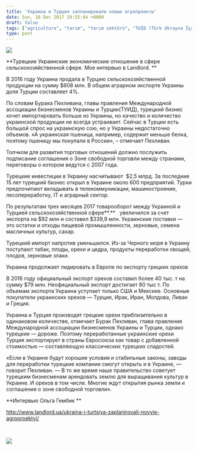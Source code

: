 ```yaml
---
title: 'Украина и Турция запланировали новые агропроекты'
date: Sun, 10 Dec 2017 19:55:44 +0000
draft: false
tags: ["agriculture", "tarım", "tarım sektörü", "TUİD (Türk Ukrayna İşadamları Derneği)", "Бурак Пехливан"]
type: post
---
```


![](http://burakpehlivan.org/wp-content/uploads/2017/12/1457517330-7089.jpg)

**Турецкие Украинские экономические отношение в сфере сельскохозяйственной сфере. Мое интервью в Landlord. **


В 2016 году Украина продала в Турцию сельскохозяйственной продукции на сумму $608 млн. В общем аграрном экспорте Украины доля Турции составляет 4%.




По словам Бурака Пехливана, главы правления Международной ассоциации бизнесменов Украины и Турции(ТУИД), турецкий бизнес хочет импортировать больше из Украины, но качество и количество украинской продукции не всегда устраивает. Сейчас в Турции есть большой спрос на украинскую сою, но у Украины недостаточно объемов. «А украинская пшеница, например, содержит меньше белка, поэтому пшеницу мы покупали в России», – отмечает Пехливан.




Толчком для развития торговых отношений должно послужить подписание соглашения о Зоне свободной торговли между странами, переговоры о котором ведутся с 2007 года.




Турецкие инвестиции в Украину насчитывают  $2,5 млрд. За последние 15 лет турецкий бизнес открыл в Украине около 600 предприятий. Турки предпочитают вкладывать в телекоммуникации, машиностроение, лесопереработку, IT и аграрный сектор.




По результатам трех месяцев 2017 товарооборот между Украиной и Турцией сельскохозяйственной сфере**.**   увеличился за счет экспорта на $92 млн и составил $339,9 млн. Украинские поставки — это остатки и отходы пищевой промышленности, зерновые, семена масличных культур, сахар.




Турецкий импорт напротив уменьшился. Из-за Черного моря в Украину поступают табак, плоды, орехи и цедра, продукты переработки овощей, плодов, зерновые злаки.




Украина продолжает лидировать в Европе по экспорту грецких орехов




В 2016 году официальный экспорт орехов составил более 40 тыс. т на сумму $79 млн. Неофициальный экспорт достигает 80 тыс т. По объемам экспорта Украина уступает только США и Мексике. Основные покупатели украинских орехов — Турция, Ирак, Иран, Молдова, Ливан и Греция.




Украина и Турция производят грецкие орехи приблизительно в одинаковом количестве, отмечает Бурак Пехливан, глава правления Международной ассоциации бизнесменов Украины и Турции, однако турецкие — дороже. Поэтому переработанные украинские орехи Турция экспортирует в страны Евросоюза как товар с добавленной стоимостью — составляющую классических турецких сладостей.




«Если в Украине будут хорошие условия и стабильные законы, заводы для переработки турецкие компании смогут открыть и в Украине, — говорит Пехливан. — В то же время наше правительство советует турецким бизнесменам арендовать землю для выращивания культур в Украине. И орехов в том числе. Многие ждут открытия рынка земли и соглашения о зоне свободной торговли».


**Интервью Ольга Гембик **

http://www.landlord.ua/ukraina-i-turtsiya-zaplanirovali-novyie-agroproektyi/

 

![](http://burakpehlivan.org/wp-content/uploads/2017/12/maxresdefault-1.jpg)

